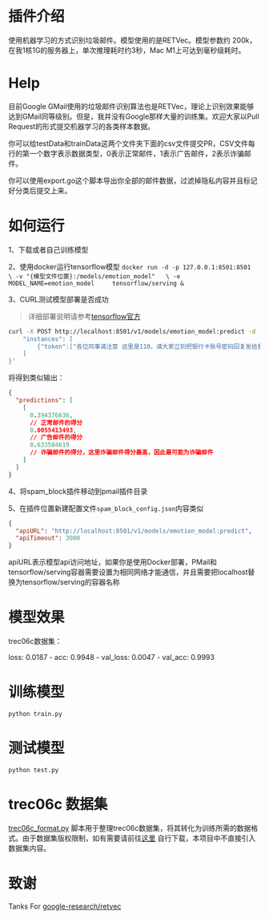 # 插件介绍

使用机器学习的方式识别垃圾邮件。模型使用的是RETVec。模型参数约 200k，在我1核1G的服务器上，单次推理耗时约3秒，Mac M1上可达到毫秒级耗时。

# Help

目前Google GMail使用的垃圾邮件识别算法也是RETVec，理论上识别效果能够达到GMail同等级别。但是，我并没有Google那样大量的训练集。欢迎大家以Pull
Request的形式提交机器学习的各类样本数据。

你可以给testData和trainData这两个文件夹下面的csv文件提交PR，CSV文件每行的第一个数字表示数据类型，0表示正常邮件，1表示广告邮件，2表示诈骗邮件。

你可以使用export.go这个脚本导出你全部的邮件数据，过滤掉隐私内容并且标记好分类后提交上来。

# 如何运行

1、下载或者自己训练模型

2、使用docker运行tensorflow模型
`docker run -d -p 127.0.0.1:8501:8501   \
-v "{模型文件位置}:/models/emotion_model"   \
-e MODEL_NAME=emotion_model     tensorflow/serving &`

3、CURL测试模型部署是否成功

> 详细部署说明请参考[tensorflow官方](https://www.tensorflow.org/tfx/guide/serving?hl=zh-cn)

```bash
curl -X POST http://localhost:8501/v1/models/emotion_model:predict -d '{ 
    "instances": [
        {"token":["各位同事请注意 这里是110，请大家立刻把银行卡账号密码回复发给我！"]}
    ]
}' 
```

将得到类似输出：

```json
{
  "predictions": [
    [
      0.394376636,
      // 正常邮件的得分
      0.0055413493,
      // 广告邮件的得分
      0.633584619
      // 诈骗邮件的得分，这里诈骗邮件得分最高，因此最可能为诈骗邮件
    ]
  ]
}
```

4、将spam_block插件移动到pmail插件目录

5、在插件位置新建配置文件`spam_block_config.json`内容类似

```json
{
  "apiURL": "http://localhost:8501/v1/models/emotion_model:predict",
  "apiTimeout": 3000
}
```

apiURL表示模型api访问地址，如果你是使用Docker部署，PMail和tensorflow/serving容器需要设置为相同网络才能通信，并且需要把localhost替换为tensorflow/serving的容器名称

# 模型效果

trec06c数据集：

loss: 0.0187 - acc: 0.9948 - val_loss: 0.0047 - val_acc: 0.9993

# 训练模型

`python train.py`

# 测试模型

`python test.py`

# trec06c 数据集

[trec06c_format.py](trec06c_format.py)
脚本用于整理trec06c数据集，将其转化为训练所需的数据格式。由于数据集版权限制，如有需要请前往[这里](https://plg.uwaterloo.ca/~gvcormac/treccorpus06/about.html)
自行下载，本项目中不直接引入数据集内容。

# 致谢

Tanks For [google-research/retvec](https://github.com/google-research/retvec)

